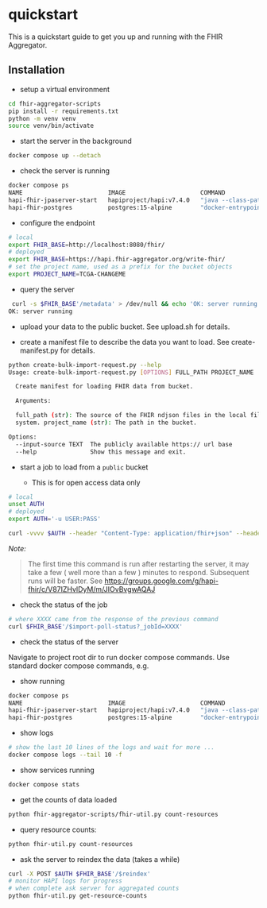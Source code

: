 # quickstart

This is a quickstart guide to get you up and running with the FHIR Aggregator.

## Installation

* setup a virtual environment
```bash
cd fhir-aggregator-scripts
pip install -r requirements.txt
python -m venv venv
source venv/bin/activate
```

* start the server in the background
```bash
docker compose up --detach
```

* check the server is running
```bash
docker compose ps
NAME                        IMAGE                     COMMAND                  SERVICE                     CREATED         STATUS         PORTS
hapi-fhir-jpaserver-start   hapiproject/hapi:v7.4.0   "java --class-path /…"   hapi-fhir-jpaserver-start   8 minutes ago   Up 8 minutes   0.0.0.0:8080->8080/tcp
hapi-fhir-postgres          postgres:15-alpine        "docker-entrypoint.s…"   hapi-fhir-postgres          8 minutes ago   Up 8 minutes   5432/tcp
```

* configure the endpoint

```bash
# local
export FHIR_BASE=http://localhost:8080/fhir/
# deployed
export FHIR_BASE=https://hapi.fhir-aggregator.org/write-fhir/
# set the project name, used as a prefix for the bucket objects
export PROJECT_NAME=TCGA-CHANGEME
```

* query the server


```bash
 curl -s $FHIR_BASE'/metadata' > /dev/null && echo 'OK: server running'
OK: server running

```

* upload your data to the public bucket. See upload.sh for details.

* create a manifest file to describe the data you want to load. See create-manifest.py for details.

```bash
python create-bulk-import-request.py --help
Usage: create-bulk-import-request.py [OPTIONS] FULL_PATH PROJECT_NAME

  Create manifest for loading FHIR data from bucket.

  Arguments:

  full_path (str): The source of the FHIR ndjson files in the local file
  system. project_name (str): The path in the bucket.

Options:
  --input-source TEXT  The publicly available https:// url base
  --help               Show this message and exit.

```

* start a job to load from a `public` bucket

  * This is for open access data only

```bash
# local
unset AUTH
# deployed
export AUTH='-u USER:PASS'

curl -vvvv $AUTH --header "Content-Type: application/fhir+json" --header "Prefer: respond-async"  -X POST $FHIR_BASE'/$import' --data @bulk-import-request-PROJECT_NAME.json 
```
*Note:*
> The first time this command is run after restarting the server, it may take a few ( well more than a few ) minutes  to respond. Subsequent runs will be faster.
> See https://groups.google.com/g/hapi-fhir/c/V87IZHvlDyM/m/JIOvBvgwAQAJ

* check the status of the job

```bash
# where XXXX came from the response of the previous command
curl $FHIR_BASE'/$import-poll-status?_jobId=XXXX'

```

* check the status of the server

Navigate to project root dir to run docker compose commands.
Use standard docker compose commands, e.g. 

* show running
```bash
docker compose ps
NAME                        IMAGE                     COMMAND                  SERVICE                     CREATED          STATUS          PORTS
hapi-fhir-jpaserver-start   hapiproject/hapi:v7.4.0   "java --class-path /…"   hapi-fhir-jpaserver-start   27 minutes ago   Up 27 minutes   0.0.0.0:8080->8080/tcp
hapi-fhir-postgres          postgres:15-alpine        "docker-entrypoint.s…"   hapi-fhir-postgres          27 minutes ago   Up 27 minutes   5432/tcp
```

* show logs
```bash
# show the last 10 lines of the logs and wait for more ...
docker compose logs --tail 10 -f
```

* show services running
```bash
docker compose stats
```

* get the counts of data loaded
```bash
python fhir-aggregator-scripts/fhir-util.py count-resources 
```

* query resource counts:

```bash
python fhir-util.py count-resources
```

* ask the server to reindex the data (takes a while)

```bash
curl -X POST $AUTH $FHIR_BASE'/$reindex'
# monitor HAPI logs for progress
# when complete ask server for aggregated counts
python fhir-util.py get-resource-counts 

```

